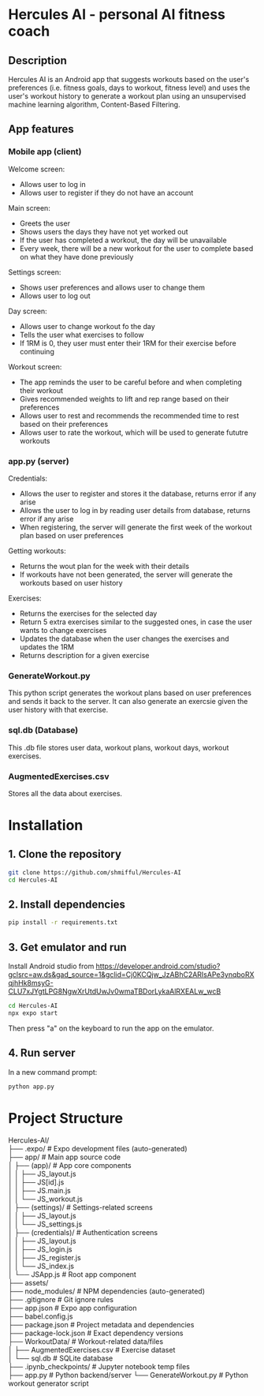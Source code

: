 # Hercules AI - personal AI fitness coach
## Description
Hercules AI is an Android app that suggests workouts based on the user's preferences (i.e. fitness goals, days to workout, fitness level) and uses the user's workout history to generate a workout plan using an unsupervised machine learning algorithm, Content-Based Filtering.

## App features
### Mobile app (client)
Welcome screen:
- Allows user to log in
- Allows user to register if they do not have an account

Main screen:
- Greets the user
- Shows users the days they have not yet worked out
- If the user has completed a workout, the day will be unavailable
- Every week, there will be a new workout for the user to complete based on what they have done previously

Settings screen:
- Shows user preferences and allows user to change them
- Allows user to log out

Day screen:
- Allows user to change workout fo the day
- Tells the user what exercises to follow
- If 1RM is 0, they user must enter their 1RM for their exercise before continuing

Workout screen:
- The app reminds the user to be careful before and when completing their workout
- Gives recommended weights to lift and rep range based on their preferences
- Allows user to rest and recommends the recommended time to rest based on their preferences
- Allows user to rate the workout, which will be used to generate fututre workouts

### app.py (server)
Credentials:
- Allows the user to register and stores it the database, returns error if any arise
- Allows the user to log in by reading user details from database, returns error if any arise
- When registering, the server will generate the first week of the workout plan based on user preferences

Getting workouts:
- Returns the wout plan for the week with their details
- If workouts have not been generated, the server will generate the workouts based on user history

Exercises:
- Returns the exercises for the selected day
- Return 5 extra exercises similar to the suggested ones, in case the user wants to change exercises
- Updates the database when the user changes the exercises and updates the 1RM
- Returns description for a given exercise

### GenerateWorkout.py 
This python script generates the workout plans based on user preferences and sends it back to the server. It can also generate an exercsie given the user history with that exercise.

### sql.db (Database)
This .db file stores user data, workout plans, workout days, workout exercises.

### AugmentedExercises.csv
Stores all the data about exercises.

# Installation
## 1. Clone the repository
```bash
git clone https://github.com/shmifful/Hercules-AI
cd Hercules-AI
   ```
## 2. Install dependencies
```bash 
pip install -r requirements.txt
```

## 3. Get emulator and run
Install Android studio from https://developer.android.com/studio?gclsrc=aw.ds&gad_source=1&gclid=Cj0KCQjw_JzABhC2ARIsAPe3ynqboRXqjhHk8msyG-CLU7xJYgtLPG8NgwXrUtdUwJv0wmaTBDorLykaAlRXEALw_wcB
```bash
cd Hercules-AI
npx expo start
```
Then press "a" on the keyboard to run the app on the emulator.

## 4. Run server
In a new command prompt:
```bash
python app.py
```

# Project Structure

Hercules-Al/  
├── .expo/                  # Expo development files (auto-generated)  
├── app/                    # Main app source code  
│   ├── (app)/              # App core components  
│   │   ├── JS_layout.js  
│   │   ├── JS[id].js  
│   │   ├── JS.main.js  
│   │   └── JS_workout.js  
│   ├── (settings)/         # Settings-related screens  
│   │   ├── JS_layout.js  
│   │   └── JS_settings.js  
│   ├── (credentials)/      # Authentication screens  
│   │   ├── JS_layout.js  
│   │   ├── JS_login.js  
│   │   ├── JS_register.js  
│   │   └── JS_index.js  
│   └── JSApp.js            # Root app component  
├── assets/                 
├── node_modules/           # NPM dependencies (auto-generated)  
├── .gitignore             # Git ignore rules  
├── app.json               # Expo app configuration  
├── babel.config.js        
├── package.json           # Project metadata and dependencies  
├── package-lock.json      # Exact dependency versions  
├── WorkoutData/           # Workout-related data/files  
│   ├── AugmentedExercises.csv  # Exercise dataset  
│   └── sql.db             # SQLite database  
├── .ipynb_checkpoints/    # Jupyter notebook temp files  
├── app.py                 # Python backend/server 
└── GenerateWorkout.py     # Python workout generator script  
